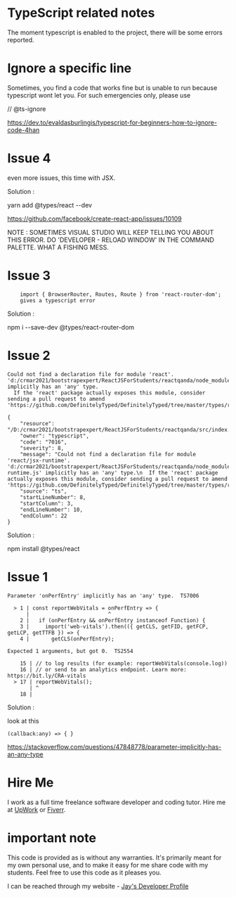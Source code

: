 # TypeScript related notes

The moment typescript is enabled to the project, there will be some errors reported.

# Ignore a specific line

Sometimes, you find a code that works fine but is unable to run because typescript wont let you. For such emergencies only, please use

// @ts-ignore

https://dev.to/evaldasburlingis/typescript-for-beginners-how-to-ignore-code-4han

# Issue 4

even more issues, this time with JSX.

Solution :

yarn add @types/react --dev

https://github.com/facebook/create-react-app/issues/10109

NOTE : SOMETIMES VISUAL STUDIO WILL KEEP TELLING YOU ABOUT THIS ERROR. DO 'DEVELOPER - RELOAD WINDOW' IN THE COMMAND PALETTE. WHAT A FISHING MESS.

# Issue 3

```
    import { BrowserRouter, Routes, Route } from 'react-router-dom';
    gives a typescript error
```

Solution :

npm i --save-dev @types/react-router-dom

# Issue 2

```
Could not find a declaration file for module 'react'. 'd:/crmar2021/bootstrapexpert/ReactJSForStudents/reactqanda/node_modules/react/index.js' implicitly has an 'any' type.
  If the 'react' package actually exposes this module, consider sending a pull request to amend 'https://github.com/DefinitelyTyped/DefinitelyTyped/tree/master/types/react`
```

```
{
	"resource": "/D:/crmar2021/bootstrapexpert/ReactJSForStudents/reactqanda/src/index.tsx",
	"owner": "typescript",
	"code": "7016",
	"severity": 8,
	"message": "Could not find a declaration file for module 'react/jsx-runtime'. 'd:/crmar2021/bootstrapexpert/ReactJSForStudents/reactqanda/node_modules/react/jsx-runtime.js' implicitly has an 'any' type.\n  If the 'react' package actually exposes this module, consider sending a pull request to amend 'https://github.com/DefinitelyTyped/DefinitelyTyped/tree/master/types/react`",
	"source": "ts",
	"startLineNumber": 8,
	"startColumn": 3,
	"endLineNumber": 10,
	"endColumn": 22
}
```

Solution :

npm install @types/react

# Issue 1

```
Parameter 'onPerfEntry' implicitly has an 'any' type.  TS7006

  > 1 | const reportWebVitals = onPerfEntry => {
      |                         ^
    2 |   if (onPerfEntry && onPerfEntry instanceof Function) {
    3 |     import('web-vitals').then(({ getCLS, getFID, getFCP, getLCP, getTTFB }) => {
    4 |       getCLS(onPerfEntry);
```

```
Expected 1 arguments, but got 0.  TS2554

    15 | // to log results (for example: reportWebVitals(console.log))
    16 | // or send to an analytics endpoint. Learn more: https://bit.ly/CRA-vitals
  > 17 | reportWebVitals();
       | ^
    18 |
```

Solution :

look at this

    (callback:any) => { }

https://stackoverflow.com/questions/47848778/parameter-implicitly-has-an-any-type

# Hire Me

I work as a full time freelance software developer and coding tutor. Hire me at [UpWork](https://www.upwork.com/fl/vijayasimhabr) or [Fiverr](https://www.fiverr.com/jay_codeguy).

# important note

This code is provided as is without any warranties. It's primarily meant for my own personal use, and to make it easy for me share code with my students. Feel free to use this code as it pleases you.

I can be reached through my website - [Jay's Developer Profile](https://jay-study-nildana.github.io/developerprofile)
